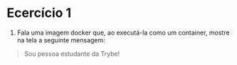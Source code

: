 # Ecercício 1
1. Fala uma imagem docker que, ao executá-la como um container, mostre na tela a seguinte mensagem:

> Sou pessoa estudante da Trybe!